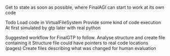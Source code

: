 Get to state as soon as possible, where FinalAGI can start to work at its own code

Todo
Load code in VirtualFileSystem
Provide some kind of code execution
At first simulated by gtp later with real python

Suggested workflow for FinalGTP to follow.
Analyse structure and create file containing it
Structure file could have pointers to real code locations (pages)
Create files describing what was changed for human evaluation
